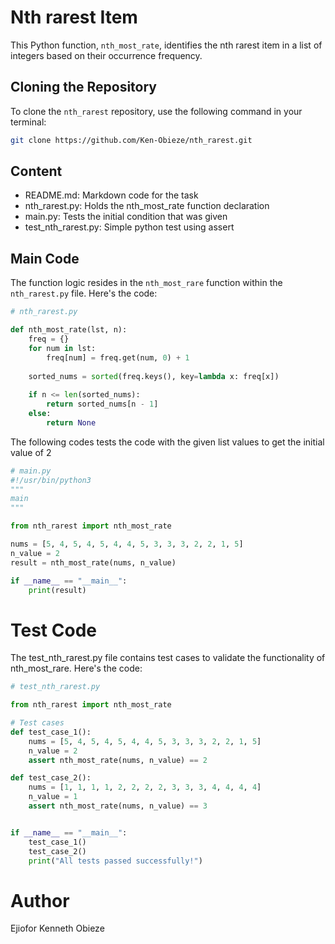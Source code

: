 # Nth rarest Item

This Python function, `nth_most_rate`, identifies the nth rarest item in a list of integers based on their occurrence frequency.

## Cloning the Repository

To clone the `nth_rarest` repository, use the following command in your terminal:

```bash
git clone https://github.com/Ken-Obieze/nth_rarest.git
```

## Content
* README.md: Markdown code for the task
* nth_rarest.py: Holds the nth_most_rate function declaration
* main.py: Tests the initial condition that was given
* test_nth_rarest.py: Simple python test using assert

## Main Code

The function logic resides in the `nth_most_rare` function within the `nth_rarest.py` file. Here's the code:

```python
# nth_rarest.py

def nth_most_rate(lst, n):
    freq = {}
    for num in lst:
        freq[num] = freq.get(num, 0) + 1
    
    sorted_nums = sorted(freq.keys(), key=lambda x: freq[x])
    
    if n <= len(sorted_nums):
        return sorted_nums[n - 1]
    else:
        return None
```

The following codes tests the code with the given list  values to get the initial value of 2
```python
# main.py
#!/usr/bin/python3
"""
main
"""

from nth_rarest import nth_most_rate

nums = [5, 4, 5, 4, 5, 4, 4, 5, 3, 3, 3, 2, 2, 1, 5]
n_value = 2
result = nth_most_rate(nums, n_value)

if __name__ == "__main__":
    print(result)
```

# Test Code
The test_nth_rarest.py file contains test cases to validate the functionality of nth_most_rare. Here's the code:
```python
# test_nth_rarest.py

from nth_rarest import nth_most_rate

# Test cases
def test_case_1():
    nums = [5, 4, 5, 4, 5, 4, 4, 5, 3, 3, 3, 2, 2, 1, 5]
    n_value = 2
    assert nth_most_rate(nums, n_value) == 2

def test_case_2():
    nums = [1, 1, 1, 1, 2, 2, 2, 2, 3, 3, 3, 4, 4, 4, 4]
    n_value = 1
    assert nth_most_rate(nums, n_value) == 3


if __name__ == "__main__":
    test_case_1()
    test_case_2()
    print("All tests passed successfully!")
```

# Author
Ejiofor Kenneth Obieze
